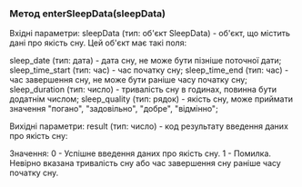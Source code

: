### Метод enterSleepData(sleepData)

Вхідні параметри:
sleepData (тип: об'єкт SleepData) - об'єкт, що містить дані про якість сну. Цей об'єкт має такі поля:

sleep_date (тип: дата) - дата сну, не може бути пізніше поточної дати;
sleep_time_start (тип: час) - час початку сну;
sleep_time_end (тип: час) - час завершення сну, не може бути раніше часу початку сну;
sleep_duration (тип: число) - тривалість сну в годинах, повинна бути додатнім числом;
sleep_quality (тип: рядок) - якість сну, може приймати значення "погано", "задовільно", "добре", "відмінно";

Вихідні параметри:
result (тип: число) - код результату введення даних про якість сну:

Значення:
0 - Успішне введення даних про якість сну.
1 - Помилка. Невірно вказана тривалість сну або час завершення сну раніше часу початку сну.
